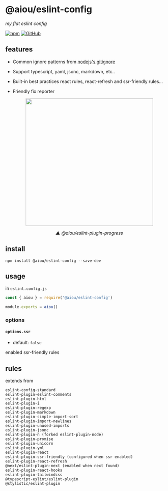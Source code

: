# @aiou/eslint-config
*my flat eslint config*

[![npm](https://img.shields.io/npm/v/@aiou/eslint-config)](https://www.npmjs.com/package/@aiou/eslint-config) [![GitHub](https://img.shields.io/npm/l/@aiou/eslint-config)](https://github.com/JiangWeixian/eslint-config/tree/master/packages/default) 

## features

- Common ignore patterns from [nodejs's gitignore](https://github.com/github/gitignore/blob/master/Node.gitignore)
- Support typescript, yaml, jsonc, markdown, etc..
- Built-in best practices react rules, react-refresh and ssr-friendly rules...
- Friendly fix reporter

    <div align='center'>

    <img src="https://user-images.githubusercontent.com/6839576/148364688-6a9fa8ac-94a3-4897-89fc-a3b64606e93c.png" width="400px" />

    *▲ @aiou/eslint-plugin-progress*

    </div>

## install

```console
npm install @aiou/eslint-config --save-dev
```

## usage

in `eslint.config.js`

```js
const { aiou } = require('@aiou/eslint-config')

module.exports = aiou()
```

### options

#### `options.ssr`

- default: `false`

enabled ssr-friendly rules
    
## rules

extends from 

```console
eslint-config-standard
eslint-plugin-eslint-comments
eslint-plugin-html
eslint-plugin-i
eslint-plugin-regexp
eslint-plugin-markdown
eslint-plugin-simple-import-sort
eslint-plugin-import-newlines
eslint-plugin-unused-imports
eslint-plugin-jsonc
eslint-plugin-n (forked eslint-plugin-node)
eslint-plugin-promise
eslint-plugin-unicorn
eslint-plugin-yml
eslint-plugin-react
eslint-plugin-ssr-friendly (configured when ssr enabled)
eslint-plugin-react-refresh
@next/eslint-plugin-next (enabled when next found)
eslint-plugin-react-hooks
eslint-plugin-tailwindcss
@typescript-eslint/eslint-plugin
@stylistic/eslint-plugin
```
